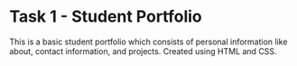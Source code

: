 # Task 1 - Student Portfolio

This is a basic student portfolio which consists of personal information like about, contact information, and projects. Created using HTML and CSS.
